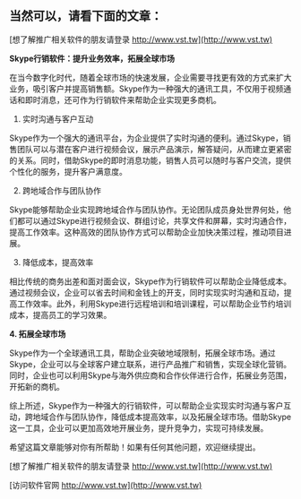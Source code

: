 ## **当然可以，请看下面的文章：**

[想了解推广相关软件的朋友请登录 http://www.vst.tw](http://www.vst.tw)

**Skype行销软件：提升业务效率，拓展全球市场**

在当今数字化时代，随着全球市场的快速发展，企业需要寻找更有效的方式来扩大业务，吸引客户并提高销售额。Skype作为一种强大的通讯工具，不仅用于视频通话和即时消息，还可作为行销软件来帮助企业实现更多商机。

1. 实时沟通与客户互动

Skype作为一个强大的通讯平台，为企业提供了实时沟通的便利。通过Skype，销售团队可以与潜在客户进行视频会议，展示产品演示，解答疑问，从而建立更紧密的关系。同时，借助Skype的即时消息功能，销售人员可以随时与客户交流，提供个性化的服务，提升客户满意度。

2. 跨地域合作与团队协作

Skype能够帮助企业实现跨地域合作与团队协作。无论团队成员身处世界何处，他们都可以通过Skype进行视频会议、群组讨论，共享文件和屏幕，实时沟通合作，提高工作效率。这种高效的团队协作方式可以帮助企业加快决策过程，推动项目进展。

3. 降低成本，提高效率

相比传统的商务出差和面对面会议，Skype作为行销软件可以帮助企业降低成本。通过视频会议，企业可以省去时间和金钱上的开支，同时实现实时沟通和互动，提高工作效率。此外，利用Skype进行远程培训和培训课程，可以帮助企业节约培训成本，提高员工的学习效果。

**4. 拓展全球市场**

Skype作为一个全球通讯工具，帮助企业突破地域限制，拓展全球市场。通过Skype，企业可以与全球客户建立联系，进行产品推广和销售，实现全球化营销。同时，企业也可以利用Skype与海外供应商和合作伙伴进行合作，拓展业务范围，开拓新的商机。

综上所述，Skype作为一种强大的行销软件，可以帮助企业实现实时沟通与客户互动，跨地域合作与团队协作，降低成本提高效率，以及拓展全球市场。借助Skype这一工具，企业可以更加高效地开展业务，提升竞争力，实现可持续发展。

希望这篇文章能够对你有所帮助！如果有任何其他问题，欢迎继续提出。

[想了解推广相关软件的朋友请登录 http://www.vst.tw](http://www.vst.tw)


[访问软件官网 http://www.vst.tw](http://www.vst.tw)
